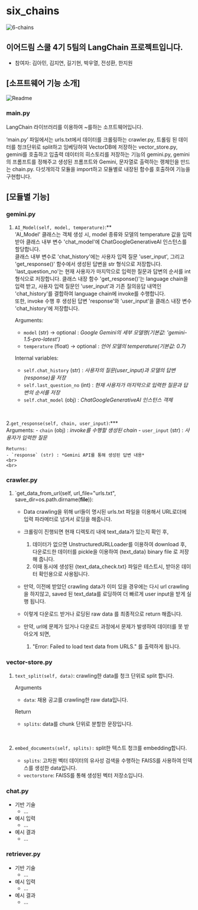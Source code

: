 # six_chains
![6-chains](https://github.com/Styro29/six_chains/assets/133292854/232724ea-af0a-4465-aa85-459e78e4f662)

## 이어드림 스쿨 4기 5팀의 LangChain 프로젝트입니다.
- 참여자: 김아민, 김지연, 길기현, 박우열, 전성환, 한지원

## [소프트웨어 기능 소개]
![Readme](https://github.com/Styro29/six_chains/assets/133292854/7dc8a0e8-c579-409e-b165-d4c17f483399)


### main.py

LangChain 라이브러리를 이용하여 ~를하는 소프트웨어입니다.

‘main.py’ 파일에서는 urls.txt에서 데이터를 크롤링하는 crawler.py, 트롤링 된 데이터를 청크단위로 split하고 임베딩하여 VectorDB에 저장하는 vector_store.py, gemini를 호출하고 입출력 데이터의 히스토리를 저장하는 기능의 gemini.py, gemini의 프롬프트를 정해주고 생성된 프롬프트와 Gemini, 문자열로 출력하는 랭체인을 만드는 chain.py. 다섯개의각 모듈을 import하고 모듈별로 내장된 함수를 호출하여 기능을 구현합니다.

## [모듈별 기능]

### gemini.py
1. `AI_Model(self, model, temperature)`:** <br>
	'AI_Model' 클래스는 객체 생성 시, model 종류와 모델의 temperature 값을 입력 받아 클래스 내부 변수 'chat_model'에 ChatGoogleGenerativeAI 인스턴스를 할당합니다.<br>
	클래스 내부 변수로 'chat_history'에는 사용자 입력 질문 'user_input', 그리고 'get_response()' 함수에서 생성된 답변을 str 형식으로 저장합니다.<br>
	'last_question_no'는 현재 사용자가 마지막으로 입력한 질문과 답변의 순서를 int 형식으로 저장합니다.
	클래스 내장 함수 'get_response()'는 language chain을 입력 받고, 사용자 입력 질문인 'user_input'과 기존 질의응답 내역인 'chat_history'를 결합하여 language chain에 invoke를 수행합니다. <br>
	또한, invoke 수행 후 생성된 답변 'response'와 'user_input'을 클래스 내장 변수 'chat_history'에 저장합니다.

	Arguments:
	- `model` (str) -> optional : *Google Gemini의 세부 모델명(기본값: 'gemini-1.5-pro-latest')*
	- `temperature` (float) -> optional : *언어 모델의 temperature(기본값: 0.7)*
	
	Internal variables:
	- `self.chat_history` (str) : *사용자의 질문(user_input)과 모델의 답변(response)을 저장*
	- `self.last_question_no` (int) : *현재 사용자가 마지막으로 입력한 질문과 답변의 순서를 저장*
	- `self.chat_model` (obj) : *ChatGoogleGenerativeAI 인스턴스 객체*

<br/>

2.`get_response(self, chain, user_input)`:*** <br>
	Arguments:
	- `chain` (obj) :  *invoke를 수행할 생성된 chain*
	- `user_input` (str) : *사용자가 입력한 질문*
	
	Returns:
	- `response` (str) : *Gemini API를 통해 생성된 답변 내용*
	<br>
	<br>

### crawler.py
1. `get_data_from_url(self, url_file="urls.txt", save_dir=os.path.dirname(__file__)):

	- Data crawling을 위해 url들이 명시된 urls.txt 파일을 이용해서 URL로더에 입력 파라메터로 넘겨서 로딩을 해줍니다.

	- 크롤링이 진행되면 현재 디렉토리 내에 text_data가 있는지 확인 후, 
		1. 데이터가 없으면 UnstructuredURLLoader를 이용하여 download 후, 다운로드한 데이터를 pickle을 이용하여 {text_data} binary file 로 저장해 줍니다.
		2. 이때 동시에 생성된 {text_data_check.txt} 파일은 테스트시, 받아온 데이터 확인용으로 사용됩니다. 

	- 만약, 이전에 받았던 crawling data가 이미 있을 경우에는 다시 url crawling을 하지않고, saved 된 text_data를 로딩하여 더 빠르게 user input을 받게 실행 됩니다.

	- 이렇게 다운로드 받거나 로딩된 raw data 를 최종적으로 return 해줍니다.

	- 만약, url에 문제가 있거나 다운로드 과정에서 문제가 발생하여 데이터를 못 받아오게 되면,
		1. "Error: Failed to load text data from URLS." 를 출력하게 됩니다.
 
### vector-store.py
1. `text_split(self, data)`: 
	crawling한 data를 청크 단위로 split 합니다.

	Arguments
	- `data`: 채용 공고를 crawling한 raw data입니다.

	Return
	- `splits`: data를 chunk 단위로 분할한 문장입니다.
<br>

2. `embed_documents(self, splits):`
	split한 텍스트 청크를 embedding합니다.

	- `splits`: 고차원 벡터 데이터의 유사성 검색을 수행하는 FAISS를 사용하여 인덱스를 생성한 data입니다.
	- `vectorstore`: FAISS를 통해 생성된 벡터 저장소입니다.

### chat.py
- 기반 기술
    - …
- 예시 입력
    - …
- 예시 결과
    - …

### retriever.py
- 기반 기술
    - …
- 예시 입력
    - …
- 예시 결과
    - …
